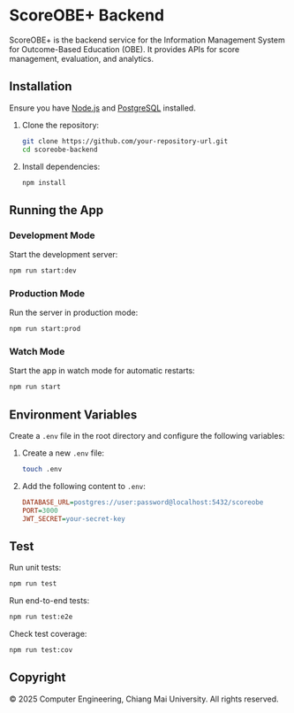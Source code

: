 # ScoreOBE+ Backend

ScoreOBE+ is the backend service for the Information Management System for Outcome-Based Education (OBE). It provides APIs for score management, evaluation, and analytics.

## Installation

Ensure you have [Node.js](https://nodejs.org/) and [PostgreSQL](https://www.postgresql.org/) installed.

1. Clone the repository:
   ```bash
   git clone https://github.com/your-repository-url.git
   cd scoreobe-backend
   ```

2. Install dependencies:
   ```bash
   npm install
   ```

## Running the App

### Development Mode

Start the development server:
   ```bash
   npm run start:dev
   ```

### Production Mode

Run the server in production mode:
   ```bash
   npm run start:prod
   ```

### Watch Mode

Start the app in watch mode for automatic restarts:
   ```bash
   npm run start
   ```

## Environment Variables

Create a `.env` file in the root directory and configure the following variables:

1. Create a new `.env` file:
   ```bash
   touch .env
   ```

2. Add the following content to `.env`:
   ```ini
   DATABASE_URL=postgres://user:password@localhost:5432/scoreobe
   PORT=3000
   JWT_SECRET=your-secret-key
   ```

## Test

Run unit tests:
   ```bash
   npm run test
   ```

Run end-to-end tests:
   ```bash
   npm run test:e2e
   ```

Check test coverage:
   ```bash
   npm run test:cov
   ```

## Copyright
© 2025 Computer Engineering, Chiang Mai University. All rights reserved.
